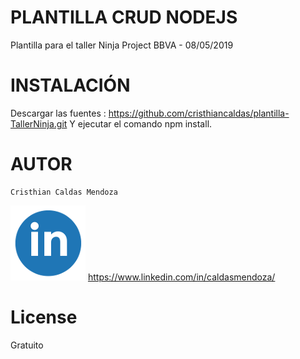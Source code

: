 # PLANTILLA CRUD NODEJS
Plantilla para el taller Ninja Project BBVA - 08/05/2019

# INSTALACIÓN
Descargar las fuentes : https://github.com/cristhiancaldas/plantilla-TallerNinja.git
Y ejecutar el comando npm install.

# AUTOR 
```
Cristhian Caldas Mendoza
```
![Imagen de Linkedin](src/imagenes/linkedin-icon.png)  https://www.linkedin.com/in/caldasmendoza/

# License
Gratuito 
